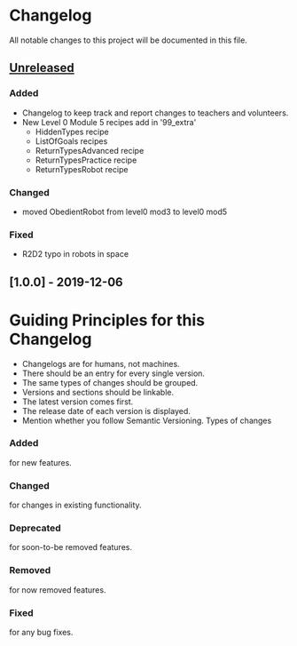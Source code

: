 # Changelog
All notable changes to this project will be documented in this file.

## [Unreleased]
### Added 
- Changelog to keep track and report changes to teachers and volunteers.
- New Level 0 Module 5 recipes add in '99_extra'
  - HiddenTypes recipe
  - ListOfGoals recipes
  - ReturnTypesAdvanced recipe 
  - ReturnTypesPractice recipe
  - ReturnTypesRobot recipe

### Changed
- moved ObedientRobot from level0 mod3 to level0 mod5

### Fixed
- R2D2 typo in robots in space

## [1.0.0] - 2019-12-06


[Unreleased]: https://github.com/League-central/java-modules/compare/master...development


# Guiding Principles for this Changelog
- Changelogs are for humans, not machines.
- There should be an entry for every single version.
- The same types of changes should be grouped.
- Versions and sections should be linkable.
- The latest version comes first.
- The release date of each version is displayed.
- Mention whether you follow Semantic Versioning.
Types of changes
### Added 
for new features.
### Changed 
for changes in existing functionality.
### Deprecated 
for soon-to-be removed features.
### Removed
for now removed features.
### Fixed 
for any bug fixes.
